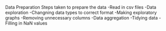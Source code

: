 Data Preparation
Steps taken to prepare the data
-Read in csv files
-Data exploration
-Changning data types to correct format
-Making exploratory graphs
-Removing unnecessary columns
-Data aggregation
-Tidying data
-Filling in NaN values

